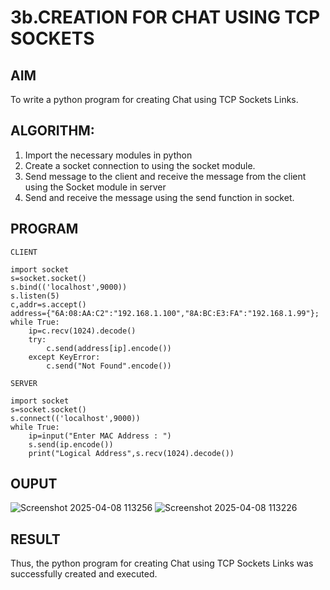 # 3b.CREATION FOR CHAT USING TCP SOCKETS
## AIM
To write a python program for creating Chat using TCP Sockets Links.
## ALGORITHM:
1. Import the necessary modules in python
2. Create a socket connection to using the socket module.
3. Send message to the client and receive the message from the client using the Socket module in
 server
4. Send and receive the message using the send function in socket.
## PROGRAM
```
CLIENT

import socket
s=socket.socket()
s.bind(('localhost',9000))
s.listen(5)
c,addr=s.accept()
address={"6A:08:AA:C2":"192.168.1.100","8A:BC:E3:FA":"192.168.1.99"};
while True:
    ip=c.recv(1024).decode()
    try:
        c.send(address[ip].encode())
    except KeyError:
        c.send("Not Found".encode())

```
```
SERVER

import socket
s=socket.socket()
s.connect(('localhost',9000))
while True:
    ip=input("Enter MAC Address : ")
    s.send(ip.encode())
    print("Logical Address",s.recv(1024).decode())

```
## OUPUT
![Screenshot 2025-04-08 113256](https://github.com/user-attachments/assets/b0edaa38-5896-4f54-ad54-4d4ce067eaf7)
![Screenshot 2025-04-08 113226](https://github.com/user-attachments/assets/a29fe733-4d48-4d71-b309-6552e9a10fb6)

## RESULT
Thus, the python program for creating Chat using TCP Sockets Links was successfully 
created and executed.
